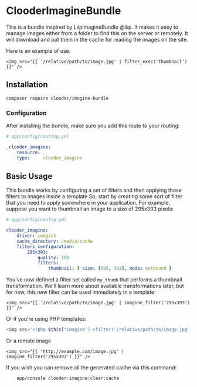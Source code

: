 ClooderImagineBundle
=================

This is a bundle inspired by LiipImagineBundle @liip. It makes it easy to manage images either from a folder to find this on the server or remotely. It will download and put them in the cache for reading the images on the site.

Here is an example of use:

	<img src="{{ '/relative/path/to/image.jpg' | filter_exec('thumbnail') }}" />


## Installation

	composer require clooder/imagine-bundle


### Configuration

After installing the bundle, make sure you add this route to your routing:

``` yaml
# app/config/routing.yml

_clooder_imagine:
    resource: .
    type:     clooder_imagine
```


## Basic Usage

This bundle works by configuring a set of filters and then applying those
filters to images inside a template So, start by creating some sort of filter
that you need to apply somewhere in your application. For example, suppose
you want to thumbnail an image to a size of 295x393 pixels:

``` yaml
# app/config/config.yml

clooder_imagine:
    driver: imagick
    cache_directory: /media/cache
    filters_configuration:
        295x393:
            quality: 100
            filters:
                thumbnail: { size: [295, 393], mode: outbound }
```

You've now defined a filter set called `my_thumb` that performs a thumbnail transformation.
We'll learn more about available transformations later, but for now, this
new filter can be used immediately in a template:

``` jinja 
<img src="{{ '/relative/path/to/image.jpg' | imagine_filter('295x393') }}" />
```

Or if you're using PHP templates:

``` php
<img src="<?php $this['imagine']->filter('/relative/path/to/image.jpg', '295x393') ?>" />
```
Or a remote image

``` jinja 
<img src="{{ 'http://example.com/image.jpg' | imagine_filter('295x393') }}" />
```

If you wish you can remove all the generated cache via this command:

		app/console clooder:imagine:clear:cache
